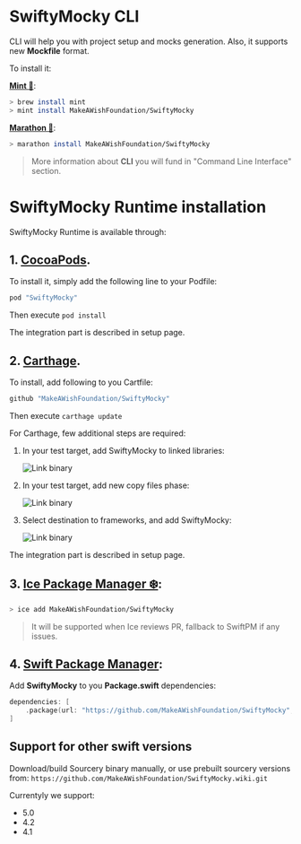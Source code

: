 # SwiftyMocky CLI

CLI will help you with project setup and mocks generation. Also, it supports new **Mockfile** format.

To install it:

**[Mint 🌱](https://github.com/yonaskolb/Mint)**:

```bash
> brew install mint
> mint install MakeAWishFoundation/SwiftyMocky
```

**[Marathon 🏃](https://github.com/JohnSundell/Marathon)**:

```bash
> marathon install MakeAWishFoundation/SwiftyMocky
```

> More information about **CLI** you will fund in "Command Line Interface" section. 

# SwiftyMocky Runtime installation

SwiftyMocky Runtime is available through:

## 1. [CocoaPods](http://cocoapods.org).

To install it, simply add the following line to your Podfile:

```ruby
pod "SwiftyMocky"
```

Then execute `pod install`

The integration part is described in setup page.

<a name="installation-carthage"></a>

## 2. [Carthage](https://github.com/Carthage/Carthage).

To install, add following to you Cartfile:

```ruby
github "MakeAWishFoundation/SwiftyMocky"
```

Then execute `carthage update`

For Carthage, few additional steps are required:

1. In your test target, add SwiftyMocky to linked libraries:

    ![Link binary][example-link]

2. In your test target, add new copy files phase:

    ![Link binary][example-add]

3. Select destination to frameworks, and add SwiftyMocky:

    ![Link binary][example-copy]

The integration part is described in setup page.


## 3. **[Ice Package Manager ❄️](https://github.com/jakeheis/Ice)**:

```bash
> ice add MakeAWishFoundation/SwiftyMocky
```

> It will be supported when Ice reviews PR, fallback to SwiftPM if any issues.

## 4. **[Swift Package Manager](https://swift.org/package-manager/)**:

Add **SwiftyMocky** to you **Package.swift** dependencies:

```swift
dependencies: [
    .package(url: "https://github.com/MakeAWishFoundation/SwiftyMocky", from: "3.5.0"),
]
```

## Support for other swift versions

Download/build Sourcery binary manually, or use prebuilt sourcery versions from: `https://github.com/MakeAWishFoundation/SwiftyMocky.wiki.git`

Currentyly we support:
- 5.0
- 4.2
- 4.1

<!-- Assets -->

[example-link]: https://raw.githubusercontent.com/MakeAWishFoundation/SwiftyMocky/3.2.0/guides/assets/link-binary-with-libraries.png "Example - link binary"
[example-add]:  https://raw.githubusercontent.com/MakeAWishFoundation/SwiftyMocky/3.2.0/guides/assets/add-new-copy-files-phase.png "Example - add copy files phase"
[example-copy]: https://raw.githubusercontent.com/MakeAWishFoundation/SwiftyMocky/3.2.0/guides/assets/add-framework-tocopy-files-phase.png "Example - add SwiftyMocky to copy frameworks"
